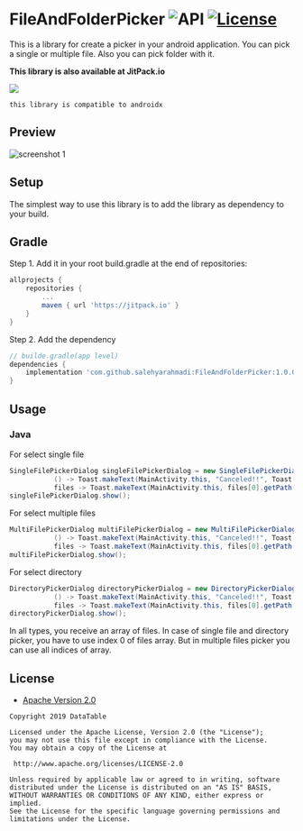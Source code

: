 FileAndFolderPicker ![API](https://img.shields.io/badge/API-21%2B-brightgreen.svg?style=flat) [![License](https://img.shields.io/badge/License-Apache%202.0-green.svg)](https://opensource.org/licenses/Apache-2.0)
===================

This is a library for create a picker in your android application. You can pick a single or multiple file. Also you can pick folder with it.
  



**This library is also available at JitPack.io**

[![](https://jitpack.io/v/salehyarahmadi/FileAndFolderPicker.svg)](https://jitpack.io/#salehyarahmadi/FileAndFolderPicker)




`this library is compatible to androidx`

## Preview
![screenshot 1](https://github.com/salehyarahmadi/FileAndFolderPicker/blob/master/1.jpg)

## Setup
The simplest way to use this library is to add the library as dependency to your build.

## Gradle

Step 1. Add it in your root build.gradle at the end of repositories:

```gradle
allprojects {
	repositories {
		...
		maven { url 'https://jitpack.io' }
	}
}
```

Step 2. Add the dependency
  
```gradle
// builde.gradle(app level)
dependencies {
    implementation 'com.github.salehyarahmadi:FileAndFolderPicker:1.0.0'
}
```
 


## Usage

### Java

For select single file
```java
SingleFilePickerDialog singleFilePickerDialog = new SingleFilePickerDialog(this,
           () -> Toast.makeText(MainActivity.this, "Canceled!!", Toast.LENGTH_SHORT).show(),
           files -> Toast.makeText(MainActivity.this, files[0].getPath(), Toast.LENGTH_SHORT).show());
singleFilePickerDialog.show();
```

For select multiple files
```java
MultiFilePickerDialog multiFilePickerDialog = new MultiFilePickerDialog(this,
           () -> Toast.makeText(MainActivity.this, "Canceled!!", Toast.LENGTH_SHORT).show(),
           files -> Toast.makeText(MainActivity.this, files[0].getPath(), Toast.LENGTH_SHORT).show());
multiFilePickerDialog.show();
```

For select directory
```java
DirectoryPickerDialog directoryPickerDialog = new DirectoryPickerDialog(this,
           () -> Toast.makeText(MainActivity.this, "Canceled!!", Toast.LENGTH_SHORT).show(),
           files -> Toast.makeText(MainActivity.this, files[0].getPath(), Toast.LENGTH_SHORT).show());
directoryPickerDialog.show();
```

In all types, you receive an array of files. In case of single file and directory picker, you have to use index 0 of files array. But in multiple files picker you can use all indices of array.

    
    


    


        
 ## License

* [Apache Version 2.0](http://www.apache.org/licenses/LICENSE-2.0.html)

```
Copyright 2019 DataTable

Licensed under the Apache License, Version 2.0 (the "License");
you may not use this file except in compliance with the License.
You may obtain a copy of the License at

 http://www.apache.org/licenses/LICENSE-2.0

Unless required by applicable law or agreed to in writing, software
distributed under the License is distributed on an "AS IS" BASIS,
WITHOUT WARRANTIES OR CONDITIONS OF ANY KIND, either express or implied.
See the License for the specific language governing permissions and
limitations under the License.
       
